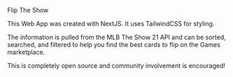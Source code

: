 Flip The Show

This Web App was created with NextJS. It uses TailwindCSS for styling.

The information is pulled from the MLB The Show 21 API and can be sorted, searched, and filtered to help you find the best cards to flip on the Games marketplace.

This is completely open source and community involvement is encouraged!
